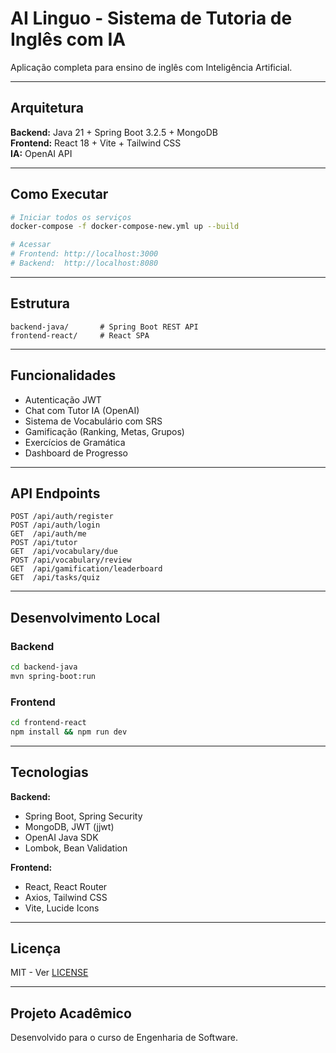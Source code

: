 # AI Linguo - Sistema de Tutoria de Inglês com IA

Aplicação completa para ensino de inglês com Inteligência Artificial.

---

## Arquitetura

**Backend:** Java 21 + Spring Boot 3.2.5 + MongoDB  
**Frontend:** React 18 + Vite + Tailwind CSS  
**IA:** OpenAI API

---

## Como Executar

```bash
# Iniciar todos os serviços
docker-compose -f docker-compose-new.yml up --build

# Acessar
# Frontend: http://localhost:3000
# Backend:  http://localhost:8080
```

---

## Estrutura

```
backend-java/       # Spring Boot REST API
frontend-react/     # React SPA
```

---

## Funcionalidades

- Autenticação JWT
- Chat com Tutor IA (OpenAI)
- Sistema de Vocabulário com SRS
- Gamificação (Ranking, Metas, Grupos)
- Exercícios de Gramática
- Dashboard de Progresso

---

## API Endpoints

```
POST /api/auth/register
POST /api/auth/login
GET  /api/auth/me
POST /api/tutor
GET  /api/vocabulary/due
POST /api/vocabulary/review
GET  /api/gamification/leaderboard
GET  /api/tasks/quiz
```

---

## Desenvolvimento Local

### Backend
```bash
cd backend-java
mvn spring-boot:run
```

### Frontend
```bash
cd frontend-react
npm install && npm run dev
```

---

## Tecnologias

**Backend:**
- Spring Boot, Spring Security
- MongoDB, JWT (jjwt)
- OpenAI Java SDK
- Lombok, Bean Validation

**Frontend:**
- React, React Router
- Axios, Tailwind CSS
- Vite, Lucide Icons

---

## Licença

MIT - Ver [LICENSE](./LICENSE)

---

## Projeto Acadêmico

Desenvolvido para o curso de Engenharia de Software.

